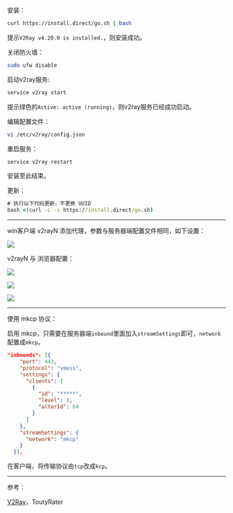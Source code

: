 安装：

```bash
curl https://install.direct/go.sh | bash 
```

提示`V2Ray v4.20.0 is installed.`，则安装成功。

关闭防火墙：

```bash
sudo ufw disable
```

启动v2ray服务:

```bash
service v2ray start
```

提示绿色的`Active: active (running)`，则v2ray服务已经成功启动。

编辑配置文件：

```bash
vi /etc/v2ray/config.json
```

重启服务：

```bash
service v2ray restart
```

安装至此结束。

更新：

```cmd
# 执行以下代码更新，不更换 UUID
bash <(curl -L -s https://install.direct/go.sh)
```

***

win客户端 v2rayN 添加代理，参数与服务器端配置文件相同，如下设置：

![](https://note-taking-1258869021.cos.ap-beijing.myqcloud.com/Tools/V2ray.png)

v2rayN 与 浏览器配置：

![](https://note-taking-1258869021.cos.ap-beijing.myqcloud.com/Tools/V2ray%201.png)

![](https://note-taking-1258869021.cos.ap-beijing.myqcloud.com/Tools/V2ray%202.png)

![](https://note-taking-1258869021.cos.ap-beijing.myqcloud.com/Tools/V2ray%203.png)

***

使用 mkcp 协议：

启用 mkcp，只需要在服务器端`inbound`里面加入`streamSettings`即可，`network`配置成`mkcp`。

```json
"inbounds": [{
    "port": 443,
    "protocol": "vmess",
    "settings": {
      "clients": [
        {
          "id": "*****",
          "level": 1,
          "alterId": 64
        }
      ]
    },
    "streamSettings": {
      "network": "mkcp"
    }
  }],
```

在客户端，将传输协议由`tcp`改成`kcp`。

***

参考：

[V2Ray](https://toutyrater.github.io/advanced/mkcp.html)，ToutyRater
